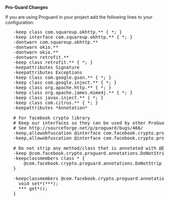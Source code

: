 <b> Pro-Guard Changes </b>

   If you are using Proguard in your project add the following lines to your configuration:

<pre>
   -keep class com.squareup.okhttp.** { *; }
   -keep interface com.squareup.okhttp.** { *; }
   -dontwarn com.squareup.okhttp.**
   -dontwarn okio.**
   -dontwarn okio.**
   -dontwarn retrofit.**
   -keep class retrofit.** { *; }
   -keepattributes Signature
   -keepattributes Exceptions
   -keep class com.google.gson.** { *; }
   -keep class com.google.inject.** { *; }
   -keep class org.apache.http.** { *; }
   -keep class org.apache.james.mime4j.** { *; }
   -keep class javax.inject.** { *; }
   -keep class com.citrus.** { *; } 
   -keepattributes *Annotation*
   
   # For facebook crypto library
   # Keep our interfaces so they can be used by other ProGuard rules.
   # See http://sourceforge.net/p/proguard/bugs/466/
   -keep,allowobfuscation @interface com.facebook.crypto.proguard.annotations.DoNotStrip
   -keep,allowobfuscation @interface com.facebook.crypto.proguard.annotations.KeepGettersAndSetters
   
   # Do not strip any method/class that is annotated with @DoNotStrip
   -keep @com.facebook.crypto.proguard.annotations.DoNotStrip class *
   -keepclassmembers class * {
       @com.facebook.crypto.proguard.annotations.DoNotStrip *;
   }
   
   -keepclassmembers @com.facebook.crypto.proguard.annotations.KeepGettersAndSetters class * {
     void set*(***);
     *** get*();
   }
</pre>
